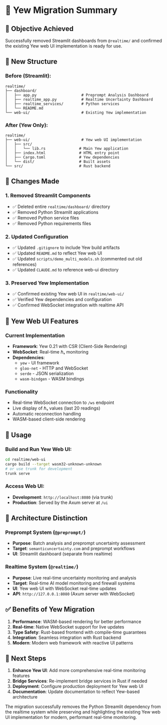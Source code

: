 # 🚀 **Yew Migration Summary**

## 🎯 **Objective Achieved**
Successfully removed Streamlit dashboards from `@realtime/` and confirmed the existing Yew web UI implementation is ready for use.

## 📁 **New Structure**

### **Before (Streamlit):**
```
realtime/
├── dashboard/
│   ├── app.py                    # Preprompt Analysis Dashboard
│   ├── realtime_app.py           # Realtime Uncertainty Dashboard
│   ├── realtime_services/        # Python services
│   └── README.md
└── web-ui/                       # Existing Yew implementation
```

### **After (Yew Only):**
```
realtime/
├── web-ui/                       # Yew web UI implementation
│   ├── src/
│   │   └── lib.rs               # Main Yew application
│   ├── index.html               # HTML entry point
│   ├── Cargo.toml               # Yew dependencies
│   └── dist/                    # Built assets
└── src/                         # Rust backend
```

## 🔧 **Changes Made**

### **1. Removed Streamlit Components**
- ✅ Deleted entire `realtime/dashboard/` directory
- ✅ Removed Python Streamlit applications
- ✅ Removed Python service files
- ✅ Removed Python requirements files

### **2. Updated Configuration**
- ✅ Updated `.gitignore` to include Yew build artifacts
- ✅ Updated `README.md` to reflect Yew web UI
- ✅ Updated `scripts/demo_multi_models.sh` (commented out old references)
- ✅ Updated `CLAUDE.md` to reference web-ui directory

### **3. Preserved Yew Implementation**
- ✅ Confirmed existing Yew web UI in `realtime/web-ui/`
- ✅ Verified Yew dependencies and configuration
- ✅ Confirmed WebSocket integration with realtime API

## 🎨 **Yew Web UI Features**

### **Current Implementation**
- **Framework**: Yew 0.21 with CSR (Client-Side Rendering)
- **WebSocket**: Real-time ℏₛ monitoring
- **Dependencies**: 
  - `yew` - UI framework
  - `gloo-net` - HTTP and WebSocket
  - `serde` - JSON serialization
  - `wasm-bindgen` - WASM bindings

### **Functionality**
- Real-time WebSocket connection to `/ws` endpoint
- Live display of ℏₛ values (last 20 readings)
- Automatic reconnection handling
- WASM-based client-side rendering

## 🚀 **Usage**

### **Build and Run Yew Web UI:**
```bash
cd realtime/web-ui
cargo build --target wasm32-unknown-unknown
# or use trunk for development
trunk serve
```

### **Access Web UI:**
- **Development**: `http://localhost:8080` (via trunk)
- **Production**: Served by the Axum server at `/ui`

## 🎯 **Architecture Distinction**

### **Preprompt System (`@preprompt/`)**
- **Purpose**: Batch analysis and preprompt uncertainty assessment
- **Target**: `semanticuncertainty.com` and preprompt workflows
- **UI**: Streamlit dashboard (separate from realtime)

### **Realtime System (`@realtime/`)**
- **Purpose**: Live real-time uncertainty monitoring and analysis
- **Target**: Real-time AI model monitoring and firewall systems
- **UI**: Yew web UI with WebSocket real-time updates
- **API**: `http://127.0.0.1:8080` (Axum server with WebSocket)

## ✅ **Benefits of Yew Migration**

1. **Performance**: WASM-based rendering for better performance
2. **Real-time**: Native WebSocket support for live updates
3. **Type Safety**: Rust-based frontend with compile-time guarantees
4. **Integration**: Seamless integration with Rust backend
5. **Modern**: Modern web framework with reactive UI patterns

## 🔄 **Next Steps**

1. **Enhance Yew UI**: Add more comprehensive real-time monitoring features
2. **Bridge Services**: Re-implement bridge services in Rust if needed
3. **Deployment**: Configure production deployment for Yew web UI
4. **Documentation**: Update documentation to reflect Yew-based architecture

The migration successfully removes the Python Streamlit dependency from the realtime system while preserving and highlighting the existing Yew web UI implementation for modern, performant real-time monitoring. 